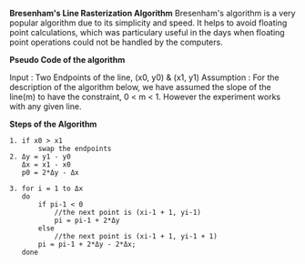 **Bresenham's Line Rasterization Algorithm**
Bresenham's algorithm is a very popular algorithm due to its simplicity and speed. It helps to avoid floating point calculations, which was particulary useful in the days when floating point operations could not be handled by the computers.

**Pseudo Code of the algorithm**

Input : Two Endpoints of the line, (x0, y0) & (x1, y1)
Assumption : For the description of the algorithm below, we have assumed the slope of the line(m) to have the constraint, 0 < m < 1. However the experiment works with any given line.

**Steps of the Algorithm**


    1. if x0 > x1
           swap the endpoints
    2. Δy = y1 - y0
       Δx = x1 - x0
       p0 = 2*Δy - Δx

    3. for i = 1 to Δx
       do
           if pi-1 < 0
               //the next point is (xi-1 + 1, yi-1)
    	       pi = pi-1 + 2*Δy
           else
               //the next point is (xi-1 + 1, yi-1 + 1)
    	   pi = pi-1 + 2*Δy - 2*Δx;
       done	


